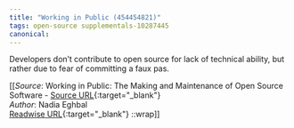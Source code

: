 ```yaml
---
title: "Working in Public (454454821)"
tags: open-source supplementals-10287445
canonical: 
---
```


Developers don’t contribute to open source for lack of technical ability, but rather due to fear of committing a faux pas.


[[_Source_: Working in Public: The Making and Maintenance of Open Source Software - [Source URL](){:target="_blank"}<br>
_Author_: Nadia Eghbal<br>
[Readwise URL](https://readwise.io/open/454454821){:target="_blank"}
::wrap]]